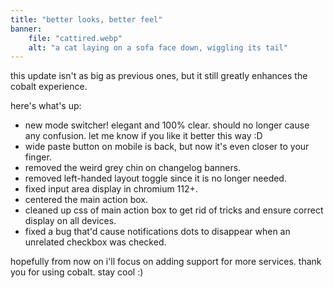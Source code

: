```yaml
---
title: "better looks, better feel"
banner:
    file: "cattired.webp"
    alt: "a cat laying on a sofa face down, wiggling its tail"
---
```

this update isn't as big as previous ones, but it still greatly enhances the cobalt experience.

here's what's up:
- new mode switcher! elegant and 100% clear. should no longer cause any confusion. let me know if you like it better this way :D
- wide paste button on mobile is back, but now it's even closer to your finger.
- removed the weird grey chin on changelog banners.
- removed left-handed layout toggle since it is no longer needed.
- fixed input area display in chromium 112+.
- centered the main action box.
- cleaned up css of main action box to get rid of tricks and ensure correct display on all devices.
- fixed a bug that'd cause notifications dots to disappear when an unrelated checkbox was checked.

hopefully from now on i'll focus on adding support for more services.
thank you for using cobalt. stay cool :)